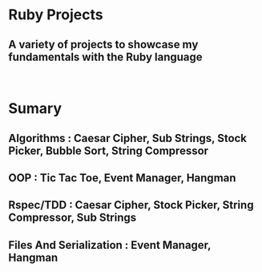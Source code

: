 # Ruby Projects

## A variety of projects to showcase my **fundamentals** with the Ruby language

<br>

# Sumary

## **Algorithms** : Caesar Cipher, Sub Strings, Stock Picker, Bubble Sort, String Compressor

## **OOP** : Tic Tac Toe, Event Manager, Hangman

## **Rspec/TDD** : Caesar Cipher, Stock Picker, String Compressor, Sub Strings

## **Files And Serialization** : Event Manager, Hangman
